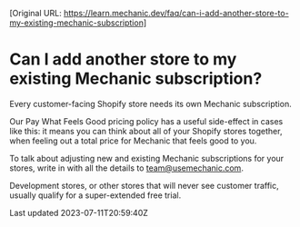 [Original URL: https://learn.mechanic.dev/faq/can-i-add-another-store-to-my-existing-mechanic-subscription]

# Can I add another store to my existing Mechanic subscription?

Every customer-facing Shopify store needs its own Mechanic subscription.

Our Pay What Feels Good pricing policy has a useful side-effect in cases like this: it means you can think about all of your Shopify stores together, when feeling out a total price for Mechanic that feels good to you.

To talk about adjusting new and existing Mechanic subscriptions for your stores, write in with all the details to team@usemechanic.com.

Development stores, or other stores that will never see customer traffic, usually qualify for a super-extended free trial.

Last updated 2023-07-11T20:59:40Z